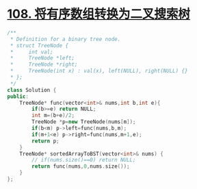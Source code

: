 # [108. 将有序数组转换为二叉搜索树](https://leetcode-cn.com/problems/convert-sorted-array-to-binary-search-tree/)


```cpp
/**
 * Definition for a binary tree node.
 * struct TreeNode {
 *     int val;
 *     TreeNode *left;
 *     TreeNode *right;
 *     TreeNode(int x) : val(x), left(NULL), right(NULL) {}
 * };
 */
class Solution {
public:
    TreeNode* func(vector<int>& nums,int b,int e){
        if(b>=e) return NULL;
        int m=(b+e)/2;
        TreeNode *p=new TreeNode(nums[m]);
        if(b<m) p->left=func(nums,b,m);
        if(m+1<e) p->right=func(nums,m+1,e);
        return p;
    }
    TreeNode* sortedArrayToBST(vector<int>& nums) {
        // if(nums.size()==0) return NULL;
        return func(nums,0,nums.size());
    }
};
```
